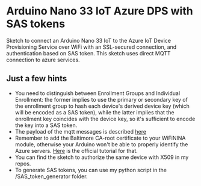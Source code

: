 # Arduino Nano 33 IoT Azure DPS with SAS tokens
 Sketch to connect an Arduino Nano 33 IoT to the Azure IoT Device Provisioning Service over WiFi with an SSL-secured connection, and authentication based on SAS token. This sketch uses direct MQTT connection to azure services.

## Just a few hints
- You need to distinguish between Enrollment Groups and Individual Enrollment: the former implies to use the primary or secondary key of the enrollment group to hash each device's derived device key (which will be encoded as a SAS token), while the latter implies that the enrollment key coincides with the device key, so it's sufficient to encode the key into a SAS token.
- The payload of the mqtt messages is described [here](https://docs.microsoft.com/en-us/azure/iot-dps/how-to-send-additional-data#device-sends-data-payload-to-dps)
- Remember to add the Baltimore CA-root certificate to your WiFiNINA module, otherwise your Arduino won't be able to properly identify the Azure servers. [Here](https://support.arduino.cc/hc/en-us/articles/360016119219-How-to-add-certificates-to-Wifi-Nina-Wifi-101-Modules-) is the official tutorial for that.
- You can find the sketch to authorize the same device with X509 in my repos.
- To generate SAS tokens, you can use my python script in the /SAS_token_generator folder.